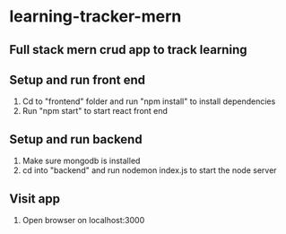 # learning-tracker-mern

## Full stack mern crud app to track learning

## Setup and run front end
1. Cd to "frontend" folder and run "npm install" to install dependencies
2. Run "npm start" to start react front end

## Setup and run backend
1. Make sure mongodb is installed
2. cd into "backend" and run nodemon index.js to start the node server

## Visit app
1. Open browser on localhost:3000 
